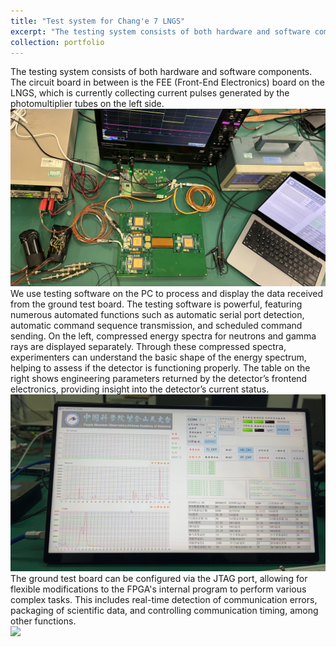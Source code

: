 ```yaml
---
title: "Test system for Chang'e 7 LNGS"
excerpt: "The testing system consists of both hardware and software components.<br/><img src='/images/workTestfield.jpeg'>"
collection: portfolio
---
```

The testing system consists of both hardware and software components. The circuit board in between is the FEE (Front-End Electronics) board on the LNGS, which is currently collecting current pulses generated by the photomultiplier tubes on the left side.
<br/><img src='/images/workTestfield.jpeg'>
We use testing software on the PC to process and display the data received from the ground test board. The testing software is powerful, featuring numerous automated functions such as automatic serial port detection, automatic command sequence transmission, and scheduled command sending. On the left, compressed energy spectra for neutrons and gamma rays are displayed separately. Through these compressed spectra, experimenters can understand the basic shape of the energy spectrum, helping to assess if the detector is functioning properly. The table on the right shows engineering parameters returned by the detector’s frontend electronics, providing insight into the detector’s current status.
<br/><img src='/images/groundTestSoftware.jpeg'>
The ground test board can be configured via the JTAG port, allowing for flexible modifications to the FPGA's internal program to perform various complex tasks. This includes real-time detection of communication errors, packaging of scientific data, and controlling communication timing, among other functions.
<br/><img src='/images/workFront.jpg'>


